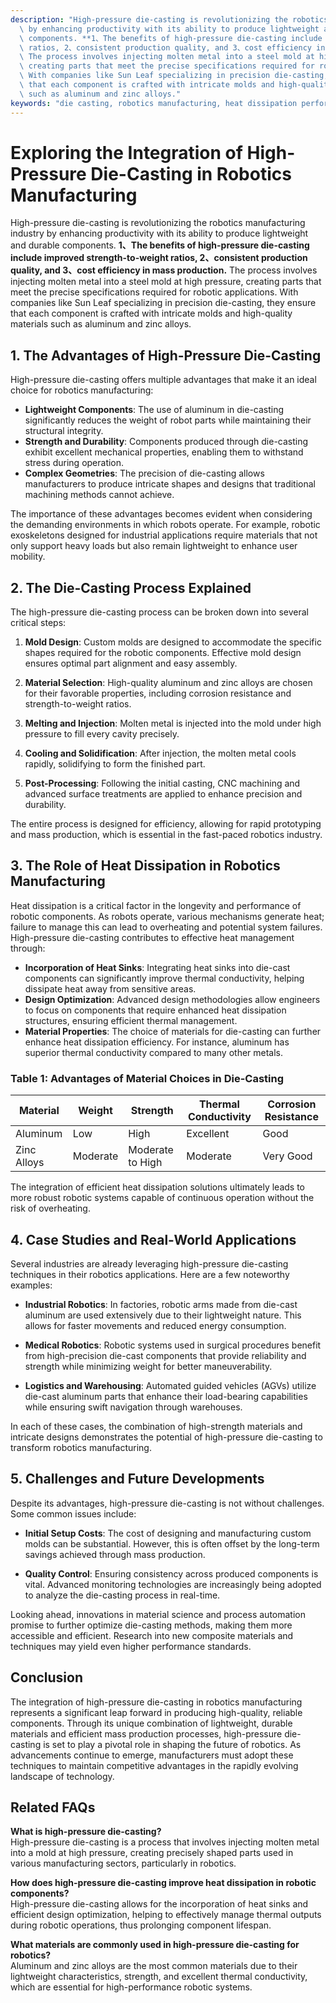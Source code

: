 ```yaml
---
description: "High-pressure die-casting is revolutionizing the robotics manufacturing industry\
  \ by enhancing productivity with its ability to produce lightweight and durable\
  \ components. **1、The benefits of high-pressure die-casting include improved strength-to-weight\
  \ ratios, 2、consistent production quality, and 3、cost efficiency in mass production.**\
  \ The process involves injecting molten metal into a steel mold at high pressure,\
  \ creating parts that meet the precise specifications required for robotic applications.\
  \ With companies like Sun Leaf specializing in precision die-casting, they ensure\
  \ that each component is crafted with intricate molds and high-quality materials\
  \ such as aluminum and zinc alloys."
keywords: "die casting, robotics manufacturing, heat dissipation performance, heat sink"
---
```

# Exploring the Integration of High-Pressure Die-Casting in Robotics Manufacturing

High-pressure die-casting is revolutionizing the robotics manufacturing industry by enhancing productivity with its ability to produce lightweight and durable components. **1、The benefits of high-pressure die-casting include improved strength-to-weight ratios, 2、consistent production quality, and 3、cost efficiency in mass production.** The process involves injecting molten metal into a steel mold at high pressure, creating parts that meet the precise specifications required for robotic applications. With companies like Sun Leaf specializing in precision die-casting, they ensure that each component is crafted with intricate molds and high-quality materials such as aluminum and zinc alloys.

## 1. The Advantages of High-Pressure Die-Casting

High-pressure die-casting offers multiple advantages that make it an ideal choice for robotics manufacturing:

- **Lightweight Components**: The use of aluminum in die-casting significantly reduces the weight of robot parts while maintaining their structural integrity.
- **Strength and Durability**: Components produced through die-casting exhibit excellent mechanical properties, enabling them to withstand stress during operation.
- **Complex Geometries**: The precision of die-casting allows manufacturers to produce intricate shapes and designs that traditional machining methods cannot achieve.

The importance of these advantages becomes evident when considering the demanding environments in which robots operate. For example, robotic exoskeletons designed for industrial applications require materials that not only support heavy loads but also remain lightweight to enhance user mobility.

## 2. The Die-Casting Process Explained

The high-pressure die-casting process can be broken down into several critical steps:

1. **Mold Design**: Custom molds are designed to accommodate the specific shapes required for the robotic components. Effective mold design ensures optimal part alignment and easy assembly.
   
2. **Material Selection**: High-quality aluminum and zinc alloys are chosen for their favorable properties, including corrosion resistance and strength-to-weight ratios.

3. **Melting and Injection**: Molten metal is injected into the mold under high pressure to fill every cavity precisely.

4. **Cooling and Solidification**: After injection, the molten metal cools rapidly, solidifying to form the finished part.

5. **Post-Processing**: Following the initial casting, CNC machining and advanced surface treatments are applied to enhance precision and durability. 

The entire process is designed for efficiency, allowing for rapid prototyping and mass production, which is essential in the fast-paced robotics industry.

## 3. The Role of Heat Dissipation in Robotics Manufacturing

Heat dissipation is a critical factor in the longevity and performance of robotic components. As robots operate, various mechanisms generate heat; failure to manage this can lead to overheating and potential system failures. High-pressure die-casting contributes to effective heat management through:

- **Incorporation of Heat Sinks**: Integrating heat sinks into die-cast components can significantly improve thermal conductivity, helping dissipate heat away from sensitive areas.
- **Design Optimization**: Advanced design methodologies allow engineers to focus on components that require enhanced heat dissipation structures, ensuring efficient thermal management.
- **Material Properties**: The choice of materials for die-casting can further enhance heat dissipation efficiency. For instance, aluminum has superior thermal conductivity compared to many other metals.

### Table 1: Advantages of Material Choices in Die-Casting

| Material       | Weight   | Strength         | Thermal Conductivity | Corrosion Resistance |
|----------------|----------|------------------|----------------------|----------------------|
| Aluminum       | Low      | High             | Excellent            | Good                 |
| Zinc Alloys    | Moderate | Moderate to High  | Moderate             | Very Good            |

The integration of efficient heat dissipation solutions ultimately leads to more robust robotic systems capable of continuous operation without the risk of overheating.

## 4. Case Studies and Real-World Applications

Several industries are already leveraging high-pressure die-casting techniques in their robotics applications. Here are a few noteworthy examples:

- **Industrial Robotics**: In factories, robotic arms made from die-cast aluminum are used extensively due to their lightweight nature. This allows for faster movements and reduced energy consumption.

- **Medical Robotics**: Robotic systems used in surgical procedures benefit from high-precision die-cast components that provide reliability and strength while minimizing weight for better maneuverability.

- **Logistics and Warehousing**: Automated guided vehicles (AGVs) utilize die-cast aluminum parts that enhance their load-bearing capabilities while ensuring swift navigation through warehouses.

In each of these cases, the combination of high-strength materials and intricate designs demonstrates the potential of high-pressure die-casting to transform robotics manufacturing.

## 5. Challenges and Future Developments

Despite its advantages, high-pressure die-casting is not without challenges. Some common issues include:

- **Initial Setup Costs**: The cost of designing and manufacturing custom molds can be substantial. However, this is often offset by the long-term savings achieved through mass production.

- **Quality Control**: Ensuring consistency across produced components is vital. Advanced monitoring technologies are increasingly being adopted to analyze the die-casting process in real-time.

Looking ahead, innovations in material science and process automation promise to further optimize die-casting methods, making them more accessible and efficient. Research into new composite materials and techniques may yield even higher performance standards.

## Conclusion

The integration of high-pressure die-casting in robotics manufacturing represents a significant leap forward in producing high-quality, reliable components. Through its unique combination of lightweight, durable materials and efficient mass production processes, high-pressure die-casting is set to play a pivotal role in shaping the future of robotics. As advancements continue to emerge, manufacturers must adopt these techniques to maintain competitive advantages in the rapidly evolving landscape of technology.

## Related FAQs

**What is high-pressure die-casting?**  
High-pressure die-casting is a process that involves injecting molten metal into a mold at high pressure, creating precisely shaped parts used in various manufacturing sectors, particularly in robotics.

**How does high-pressure die-casting improve heat dissipation in robotic components?**  
High-pressure die-casting allows for the incorporation of heat sinks and efficient design optimization, helping to effectively manage thermal outputs during robotic operations, thus prolonging component lifespan.

**What materials are commonly used in high-pressure die-casting for robotics?**  
Aluminum and zinc alloys are the most common materials due to their lightweight characteristics, strength, and excellent thermal conductivity, which are essential for high-performance robotic systems.
